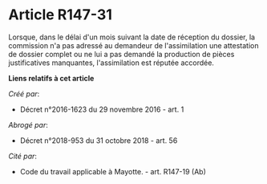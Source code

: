 # Article R147-31

Lorsque,  dans le délai d'un mois suivant la date de réception du dossier, la  commission n'a pas adressé au demandeur de
l'assimilation une  attestation de dossier complet ou ne lui a pas demandé la production de  pièces justificatives
manquantes, l'assimilation est réputée accordée.

**Liens relatifs à cet article**

_Créé par_:

  - Décret n°2016-1623 du 29 novembre 2016 - art. 1

_Abrogé par_:

  - Décret n°2018-953 du 31 octobre 2018 - art. 56

_Cité par_:

  - Code du travail applicable à Mayotte. - art. R147-19 (Ab)
